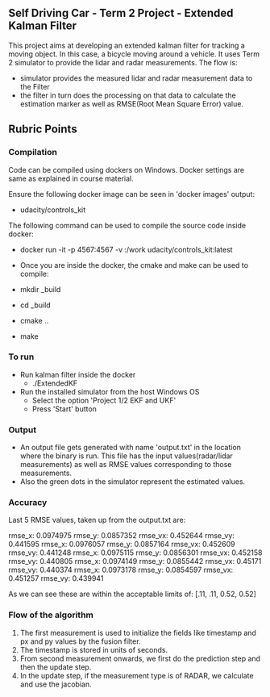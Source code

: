 ## Self Driving Car - Term 2 Project - Extended Kalman Filter

This project aims at developing an extended kalman filter for tracking
a moving object. In this case, a bicycle moving around a vehicle.
It uses Term 2 simulator to provide the lidar and radar measurements.
The flow is:
- simulator provides the measured lidar and radar measurement data
to the Filter
- the filter in turn does the processing on that data to calculate
the estimation marker as well as RMSE(Root Mean Square Error) value.

## Rubric Points

### Compilation

Code can be compiled using dockers on Windows. Docker settings are same as explained
in course material.

Ensure the following docker image can be seen in 'docker images' output:
- udacity/controls_kit

The following command can be used to compile the source code inside docker:
-  docker run -it -p 4567:4567 -v <FullPathOfFilterCodeOnWindows>:/work udacity/controls_kit:latest

- Once you are inside the docker, the cmake and make can be used to compile:

- mkdir _build
- cd _build
- cmake ..
- make

### To run

- Run kalman filter inside the docker
  - ./ExtendedKF
- Run the installed simulator from the host Windows OS
  - Select the option 'Project 1/2 EKF and UKF'
  - Press 'Start' button

### Output

- An output file gets generated with name 'output.txt' in the location where the binary is run.
This file has the input values(radar/lidar measurements) as well as RMSE values corresponding to those measurements.
- Also the green dots in the simulator represent the estimated values.   

### Accuracy

Last 5 RMSE values, taken up from the output.txt are:

rmse_x:  0.0974975 rmse_y:  0.0857352 rmse_vx: 0.452644 rmse_vy: 0.441595
rmse_x:  0.0976057 rmse_y:  0.0857164 rmse_vx: 0.452609 rmse_vy: 0.441248
rmse_x:  0.0975115 rmse_y:  0.0856301 rmse_vx: 0.452158 rmse_vy: 0.440805
rmse_x:  0.0974149 rmse_y:  0.0855442 rmse_vx: 0.45171 rmse_vy: 0.440374
rmse_x:  0.0973178 rmse_y:  0.0854597 rmse_vx: 0.451257 rmse_vy: 0.439941

As we can see these are within the acceptable limits of:
   [.11, .11, 0.52, 0.52]

### Flow of the algorithm

1. The first measurement is used to initialize the fields like timestamp and px and py values by the fusion filter.
2. The timestamp is stored in units of seconds.
3. From second measurement onwards, we first do the prediction step and then the update step.
4. In the update step, if the measurement type is of RADAR, we calculate and use the jacobian.
